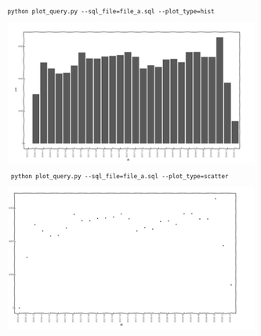 ```
python plot_query.py --sql_file=file_a.sql --plot_type=hist
```
![alt text](https://raw.githubusercontent.com/dxe4/plot_sql_query/master/docs/Screenshot%20from%202018-11-03%2015-04-13.png)



```
 python plot_query.py --sql_file=file_a.sql --plot_type=scatter
```
![alt text](https://raw.githubusercontent.com/dxe4/plot_sql_query/master/docs/Screenshot%20from%202018-11-03%2015-04-29.png)
